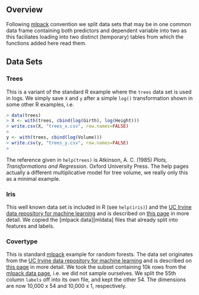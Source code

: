 
## Overview

Following [mlpack][mlpack] convention we split data sets that may be in one common data frame
containing both predictors and dependent variable into two as this faciliates loading into two
distinct (temporary) tables from which the functions added here read them.

## Data Sets

### Trees

This is a variant of the standard R example where the `trees` data set is used in logs.  We simply
save `X` and `y` after a simple `log()` transformation shown in some other R examples, i.e.

```r
> data(trees)
> X <- with(trees, cbind(log(Girth), log(Height)))
> write.csv(X, "trees_x.csv", row.names=FALSE)
>
y <- with(trees, cbind(log(Volume)))
> write.csv(y, "trees_y.csv", row.names=FALSE)
> 
```

The reference given in `help(trees)` is Atkinson, A. C. (1985) _Plots, Transformations and
Regression_.  Oxford University Press.  The help pages actually a different multiplicative model for
tree volume, we really only this as a minimal example.


### Iris

This well known data set is included in R (see `help(iris)`) and the [UC Irvine data repository for
machine learning][ucimldata] and is described on [this page][iris] in more detail. We copied the
[mlpack data][mldata] files that already split into features and labels.


### Covertype

This is standard [mlpack][mlpack] example for random forests. The data set originates from the [UC
Irvine data repository for machine learning][ucimldata] and is described on [this
page][covertype] in more detail. We took the subset containing 10k rows from the [mlpack data
page][mlpackdata], i.e. we did not sample ourselves. We split the 55th column `labels` off into its
own file, and kept the other 54.  The dimensions are now 10,000 x 54 and 10,000 x 1, respectively.

     
     
[mlpack]: https://mlpack.org
[mlpackdata]: https://mlpack.org/datasets/
[ucimldata]: https://archive.ics.uci.edu/
[covertype]: https://archive.ics.uci.edu/dataset/31/covertype
[iris]: https://archive.ics.uci.edu/dataset/53/iris
